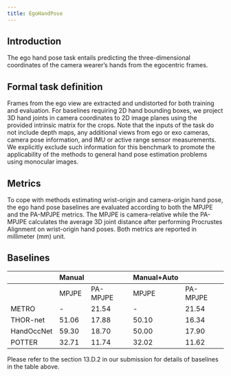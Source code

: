 ```yaml
---
title: EgoHandPose
---
```


## Introduction

The ego hand pose task entails predicting the three-dimensional coordinates of the camera wearer’s hands from the egocentric frames. 

## Formal task definition

Frames from the ego view are extracted and undistorted for both training and evaluation. For baselines requiring 2D hand bounding boxes, we project 3D hand joints in camera coordinates to 2D image planes using the provided intrinsic matrix for the crops.
Note that the inputs of the task do not include depth maps, any additional views from ego or exo cameras, camera pose information, and IMU or active range sensor measurements.
We explicitly exclude such information for this benchmark to promote the applicability of the methods to general hand pose estimation problems using monocular images.


## Metrics

To cope with methods estimating wrist-origin and camera-origin hand pose, the ego hand pose baselines are evaluated according to both the MPJPE and the PA-MPJPE metrics. 
The MPJPE is camera-relative while the PA-MPJPE calculates the average 3D joint distance after performing Procrustes Alignment on wrist-origin hand poses. 
Both metrics are reported in millimeter (mm) unit.


## Baselines

|            | Manual         |            | Manual+Auto   |            |
|------------|----------------|------------|---------------|------------|
|            | MPJPE          | PA-MPJPE   | MPJPE         | PA-MPJPE   |
| METRO      | -              | 21.54      | -             | 21.54      |
| THOR-net   | 51.06         | 17.88      | 50.10         | 16.34      |
| HandOccNet | 59.30     | 18.70      | 50.00         | 17.90      |
| POTTER     | 32.71         | 11.74      | 32.02         | 11.62      |

Please refer to the section 13.D.2 in our submission for details of baselines in the table above. 

